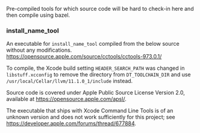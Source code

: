 Pre-compiled tools for which source code will be hard to check-in here and then
compile using bazel.

### install_name_tool
An executable for `install_name_tool` compiled from the below source without
any modifications.
https://opensource.apple.com/source/cctools/cctools-973.0.1/

To compile, the Xcode build setting `HEADER_SEARCH_PATH` was changed in
`libstuff.xcconfig` to remove the directory from `DT_TOOLCHAIN_DIR` and use
`/usr/local/Cellar/llvm/11.1.0_1/include` instead.

Source code is covered under Apple Public Source License
Version 2.0, available at https://opensource.apple.com/apsl/.

The executable that ships with Xcode Command Line Tools is of an unknown
version and does not work sufficiently for this project; see
https://developer.apple.com/forums/thread/677884.
